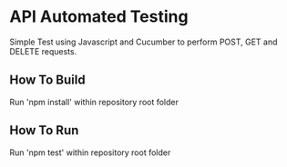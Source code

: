 # API Automated Testing
Simple Test using Javascript and Cucumber to perform POST, GET and DELETE requests.

## How To Build
Run 'npm install' within repository root folder

## How To Run
Run 'npm test' within repository root folder 
